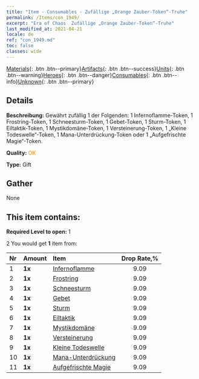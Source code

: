 ```yaml
---
title: "Item - Consumables - Zufällige „Orange Zauber-Token“-Truhe"
permalink: /Items/con_1949/
excerpt: "Era of Chaos  Zufällige „Orange Zauber-Token“-Truhe"
last_modified_at: 2021-04-21
locale: de
ref: "con_1949.md"
toc: false
classes: wide
---
```

 [Materials](/de/Items/){: .btn .btn--primary}[Artifacts](/de/Items/Artifacts/){: .btn .btn--success}[Units](/de/Items/Units/){: .btn .btn--warning}[Heroes](/de/Items/Heroes/){: .btn .btn--danger}[Consumables](/de/Items/Consumables/){: .btn .btn--info}[Unknown](/de/Items/Unknown/){: .btn .btn--primary}

## Details
 **Beschreibung:** Gewährt zufällig 1 der Folgenden: 1 Infernoflamme-Token, 1 Frostring-Token, 1 Schneesturm-Token, 1 Gebet-Token, 1 Sturm-Token, 1 Eiltaktik-Token, 1 Mystikdomäne-Token, 1 Versteinerung-Token, 1 „Kleine Todeswelle“-Token, 1 Mana-Unterdrückung-Token oder 1 „Aufgefrischte Magie“-Token.

 **Quality:** <span style="color: #FF8C00">OK</span>

 **Type:** Gift

## Gather

  None

## This item contains:

 **Required Level to open:** 1

 2 You would get **1** item  from:

  | Nr | Amount |     Item    | Drop Rate,% |
  |:---|:-------|:------------|:---------:|
  | 1 |  **1x** | [Infernoflamme](/de/Items/her_406/) | 9.09 | 
  | 2 |  **1x** | [Frostring](/de/Items/her_421/) | 9.09 | 
  | 3 |  **1x** | [Schneesturm](/de/Items/her_423/) | 9.09 | 
  | 4 |  **1x** | [Gebet](/de/Items/her_432/) | 9.09 | 
  | 5 |  **1x** | [Sturm](/de/Items/her_445/) | 9.09 | 
  | 6 |  **1x** | [Eiltaktik](/de/Items/her_450/) | 9.09 | 
  | 7 |  **1x** | [Mystikdomäne](/de/Items/her_470/) | 9.09 | 
  | 8 |  **1x** | [Versteinerung](/de/Items/her_471/) | 9.09 | 
  | 9 |  **1x** | [Kleine Todeswelle](/de/Items/her_456/) | 9.09 | 
  | 10 |  **1x** | [Mana-Unterdrückung](/de/Items/her_480/) | 9.09 | 
  | 11 |  **1x** | [Aufgefrischte Magie](/de/Items/her_482/) | 9.09 | 
